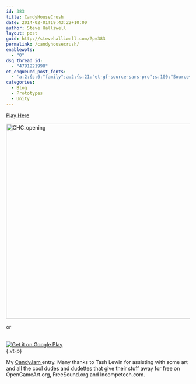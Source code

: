 ```yaml
---
id: 383
title: CandyHouseCrush
date: 2014-02-01T19:43:22+10:00
author: Steve Halliwell
layout: post
guid: http://stevehalliwell.com/?p=383
permalink: /candyhousecrush/
enablewpts:
  - "0"
dsq_thread_id:
  - "4791221998"
et_enqueued_post_fonts:
  - 'a:2:{s:6:"family";a:2:{s:21:"et-gf-source-sans-pro";s:100:"Source+Sans+Pro:200,200italic,300,300italic,regular,italic,600,600italic,700,700italic,900,900italic";s:10:"et-gf-lato";s:75:"Lato:100,100italic,300,300italic,regular,italic,700,700italic,900,900italic";}s:6:"subset";a:7:{i:0;s:8:"cyrillic";i:1;s:5:"greek";i:2;s:10:"vietnamese";i:3;s:5:"latin";i:4;s:9:"greek-ext";i:5;s:9:"latin-ext";i:6;s:12:"cyrillic-ext";}}'
categories:
  - Blog
  - Prototypes
  - Unity
---
```

<a class="vt-p" href="https://dl.dropboxusercontent.com/u/53300249/CandyHouseCrush%20V1.0/CandyHouseCrush_webbuild.html" target="_blank">Play Here</a>

<a class="vt-p" href="https://dl.dropboxusercontent.com/u/53300249/CandyHouseCrush%20V1.0/CandyHouseCrush_webbuild.html" target="_blank"><img loading="lazy" class="alignnone size-full wp-image-385" alt="CHC_opening" src="http://stevehalliwell.com/wp-content/uploads/2014/02/CHC_opening.jpg" width="952" height="532" srcset="http://stevehalliwell.com/wp-content/uploads/2014/02/CHC_opening.jpg 952w, http://stevehalliwell.com/wp-content/uploads/2014/02/CHC_opening-300x167.jpg 300w, http://stevehalliwell.com/wp-content/uploads/2014/02/CHC_opening-400x223.jpg 400w" sizes="(max-width: 952px) 100vw, 952px" /></a>

or

[  
![Get it on Google Play](https://developer.android.com/images/brand/en_generic_rgb_wo_60.png)  
](https://play.google.com/store/apps/details?id=com.stevehalliwell.candyhousecrush){.vt-p} 

My <a class="vt-p" href="http://thecandyjam.com/" target="_blank">CandyJam </a>entry. Many thanks to Tash Lewin for assisting with some art and all the cool dudes and dudettes that give their stuff away for free on OpenGameArt.org, FreeSound.org and Incompetech.com.